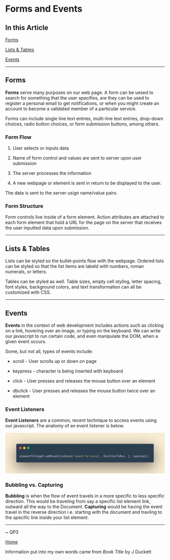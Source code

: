 # Forms and Events

## In this Article

[Forms](#topic1)

[Lists & Tables](#topic2)

[Events](#topic3)

---

<a name="topic1"></a>

## Forms

**Forms** serve many purposes on our web page.  A form can be uesed to search for something that the user specifies, are they can be used to register a personal email to get notifications, or when you might create an account to become a validated member of a particular service.

Forms can include single line text entries, multi-line text entries, drop-down choices, radio button choices, or form submission buttons, among others.

### Form Flow

1. User selects or inputs data

2. Name of form control and values are sent to server upon user submission

3. The server processes the information

4. A new webpage or element is sent in return to be displayed to the user. 

The data is sent to the server usign name/value pairs.

### Form Structure

Form controls live inside of a form element. Action attributes are attached to each form element that hold a URL for the page on the server that receives the user inputted data upon submission.

---

<a name="topic2"></a>

## Lists & Tables

Lists can be styled so the bullet-points flow with the webpage. Ordered lists can be styled so that the list items are labeld with numbers, roman numerals, or letters.

Tables can be styled as well. Table sizes, empty cell styling, letter spacing, font styles, background colors, and text transformation can all be customized with CSS. 

<a name="topic3"></a>

---

## Events

**Events** in the context of web development includes actions such as clicking on a link, hovering over an image, or typing on the keyboard.  We can write our javascript to run certain code, and even manipulate the DOM, when a given event occurs.

Some, but not all, types of events include:

* scroll - User scrolls up or down on page

* keypress - character is being inserted with keyboard

* click - User presses and releases the mouse button over an element

* dbclick - User presses and releases the mouse button twice over an element

### Event Listeners

**Event Listeners** are a common, recent technique to access events using our javascript.  The anatomy of an event listener is below.

![Event Listener](../images/eventlistener.png)

### Bubbling vs. Capturing

**Bubbling** is when the flow of event travels in a more specific to less specific direction.  This would be traveling from say a specific list element link, outward all the way to the Document.  **Capturing** would be having the event travel in the reverse direction i.e. starting with the document and travling to the specific link inside your list element.

---

~ QP3

[Home](../README.md)

Information put into my own words came from *Book Title* by J Duckett
